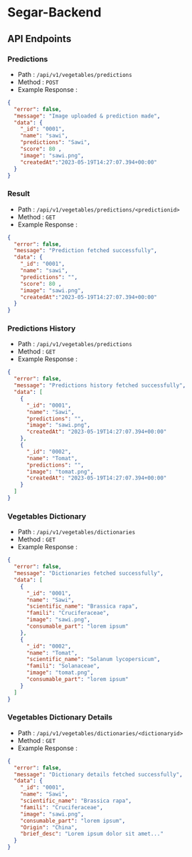 # Segar-Backend

## API Endpoints

### Predictions

- Path : `/api/v1/vegetables/predictions`
- Method : `POST`
- Example Response :

```json
{
  "error": false,
  "message": "Image uploaded & prediction made",
  "data": {
    "_id": "0001",
    "name": "sawi",
    "predictions": "Sawi",
    "score": 80 ,
    "image": "sawi.png",
    "createdAt":"2023-05-19T14:27:07.394+00:00"
  }
}
```

### Result

- Path : `/api/v1/vegetables/predictions/<predictionid>`
- Method : `GET`
- Example Response :

```json
{
  "error": false,
  "message": "Prediction fetched successfully",
  "data": {
    "_id": "0001",
    "name": "sawi",
    "predictions": "",
    "score": 80 ,
    "image": "sawi.png",
    "createdAt":"2023-05-19T14:27:07.394+00:00"
  }
}
```

### Predictions History

- Path : `/api/v1/vegetables/predictions`
- Method : `GET`
- Example Response :

```json
{
  "error": false,
  "message": "Predictions history fetched successfully",
  "data": [
    {
      "_id": "0001",
      "name": "Sawi",
      "predictions": "",
      "image": "sawi.png",
      "createdAt": "2023-05-19T14:27:07.394+00:00"
    },
    {
      "_id": "0002",
      "name": "Tomat",
      "predictions": "",
      "image": "tomat.png",
      "createdAt": "2023-05-19T14:27:07.394+00:00"
    }
  ]
}
```

### Vegetables Dictionary

- Path : `/api/v1/vegetables/dictionaries`
- Method : `GET`
- Example Response :

```json
{
  "error": false,
  "message": "Dictionaries fetched successfully",
  "data": [
    {
      "_id": "0001",
      "name": "Sawi",
      "scientific_name": "Brassica rapa",
      "famili": "Cruciferaceae",
      "image": "sawi.png",
      "consumable_part": "lorem ipsum"
    },
    {
      "_id": "0002",
      "name": "Tomat",
      "scientific_name": "Solanum lycopersicum",
      "famili": "Solanaceae",
      "image": "tomat.png",
      "consumable_part": "lorem ipsum"
    }
  ]
}
```

### Vegetables Dictionary Details

- Path : `/api/v1/vegetables/dictionaries/<dictionaryid>`
- Method : `GET`
- Example Response :

```json
{
  "error": false,
  "message": "Dictionary details fetched successfully",
  "data": {
    "_id": "0001",
    "name": "Sawi",
    "scientific_name": "Brassica rapa",
    "famili": "Cruciferaceae",
    "image": "sawi.png",
    "consumable_part": "lorem ipsum",
    "Origin": "China",
    "brief_desc": "Lorem ipsum dolor sit amet..."
  }
}
```

